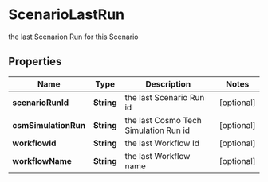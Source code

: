 

# ScenarioLastRun

the last Scenarion Run for this Scenario

## Properties

Name | Type | Description | Notes
------------ | ------------- | ------------- | -------------
**scenarioRunId** | **String** | the last Scenario Run id |  [optional]
**csmSimulationRun** | **String** | the last Cosmo Tech Simulation Run id |  [optional]
**workflowId** | **String** | the last Workflow Id |  [optional]
**workflowName** | **String** | the last Workflow name |  [optional]



